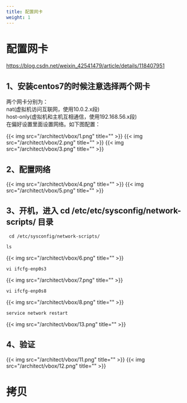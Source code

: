 ```yaml
---
title: 配置网卡
weight: 1
---
```

# 配置网卡

https://blog.csdn.net/weixin_42541479/article/details/118407951
## 1、安装centos7的时候注意选择两个网卡

两个网卡分别为：  
nat(虚拟机访问互联网，使用10.0.2.x段)  
host-only(虚拟机和主机互相通信，使用192.168.56.x段)  
在偏好设置里面设置网络。如下图配置：  

{{< img src="/architect/vbox/1.png" title="" >}}
{{< img src="/architect/vbox/2.png" title="" >}}
{{< img src="/architect/vbox/3.png" title="" >}}

## 2、配置网络
{{< img src="/architect/vbox/4.png" title="" >}}
{{< img src="/architect/vbox/5.png" title="" >}}


## 3、开机，进入 cd /etc/etc/sysconfig/network-scripts/ 目录
```$xslt
 cd /etc/sysconfig/network-scripts/
```
```$xslt
ls
```
{{< img src="/architect/vbox/6.png" title="" >}}

```$xslt
vi ifcfg-enp0s3
```
{{< img src="/architect/vbox/7.png" title="" >}}

```$xslt
vi ifcfg-enp0s8
```
{{< img src="/architect/vbox/8.png" title="" >}}

```$xslt
service network restart
```
{{< img src="/architect/vbox/13.png" title="" >}}

## 4、验证
{{< img src="/architect/vbox/11.png" title="" >}}
{{< img src="/architect/vbox/12.png" title="" >}}

# 拷贝







